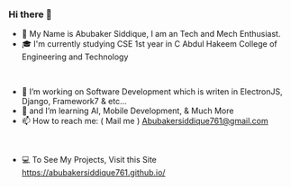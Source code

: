 ### Hi there 👋

- 👋 My Name is Abubaker Siddique, I am an Tech and Mech Enthusiast. 
- 🎓 I'm currently studying CSE 1st year in C Abdul Hakeem College of Engineering and Technology

<br/>

- 🔭 I’m working on Software Development which is writen in ElectronJS, Django, Framework7 & etc...
- 🌱 and I’m learning AI, Mobile Development, & Much More
- 📫 How to reach me: ( Mail me ) Abubakersiddique761@gmail.com

<br/>

- 💻 To See My Projects, Visit this Site https://abubakersiddique761.github.io/

